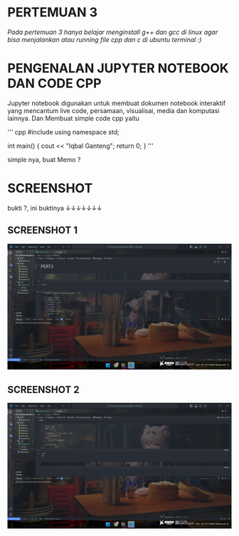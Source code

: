 # PERTEMUAN 3 

*Pada pertemuan 3 hanya belajar menginstall g++ dan gcc di linux agar bisa menjalankan atau running file cpp dan c di ubuntu terminal :)*

# PENGENALAN JUPYTER NOTEBOOK DAN CODE CPP

Jupyter notebook digunakan untuk membuat dokumen notebook interaktif yang mencantum live code, persamaan, visualisai, media dan komputasi lainnya.
Dan Membuat simple code cpp yaitu

''' cpp
#include <iostream>
using namespace std;

int main()
{
    cout << "Iqbal Ganteng";
    return 0;
}
'''

simple nya, buat Memo ?

# SCREENSHOT 
bukti ?, ini buktinya ↓↓↓↓↓↓↓
## SCREENSHOT 1

![alt text](https://github.com/Moocchi/bhs_pemrograman/blob/main/Pert3/Screenshot%20(551).png)

## SCREENSHOT 2

![alt text](https://github.com/Moocchi/bhs_pemrograman/blob/main/Pert3/Screenshot%20(553).png)
